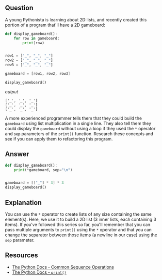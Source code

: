 ## Question

A young Pythonista is learning about 2D lists, and recently created this portion of a program that'll have a 2D gameboard:

```python
def display_gameboard():
    for row in gameboard:
        print(row)


row1 = ["_", "_", "_"]
row2 = ["_", "_", "_"]
row3 = ["_", "_", "_"]

gameboard = [row1, row2, row3]

display_gameboard()
```

*output*
```text
['_', '_', '_']
['_', '_', '_']
['_', '_', '_']
```

A more experienced programmer tells them that they could build the `gameboard` using list multiplication in a single line. They also tell them they could display the `gameboard` without using a loop if they used the `*` operator and `sep` parameters of the `print()` function. Research these concepts and see if you can apply them to refactoring this program.


## Answer

```python
def display_gameboard():
    print(*gameboard, sep="\n")


gameboard = [["_"] * 3] * 3
display_gameboard()
```

## Explanation

You can use the `*` operator to create lists of any size containing the same element(s). Here, we use it to build a 2D list (3 inner lists, each containing 3 items). If you've followed this series so far, you'll remember that you can pass multiple arguments to `print()` using the `*` operator and that you can change the separator between those items (a newline in our case) using the `sep` parameter.


## Resources

-   [The Python Docs - Common Sequence Operations](https://docs.python.org/3/library/stdtypes.html#common-sequence-operations)
-   [The Python Docs - `print()`](https://docs.python.org/3/library/functions.html#print)
